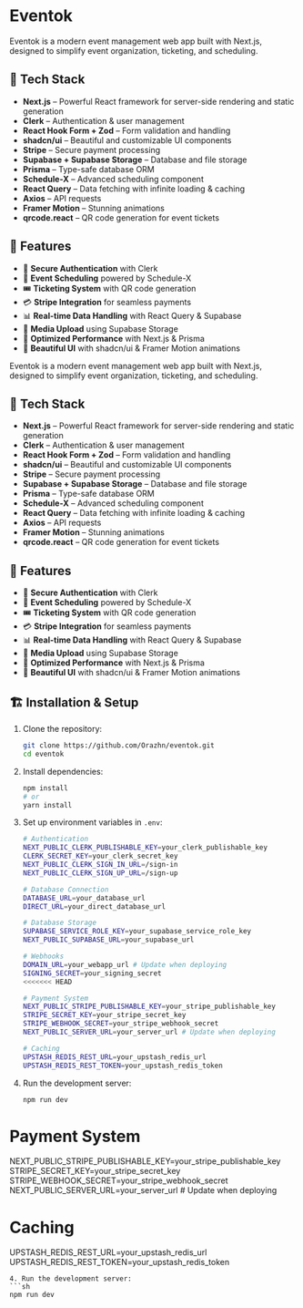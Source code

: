 # Eventok

Eventok is a modern event management web app built with Next.js, designed to simplify event organization, ticketing, and scheduling.

## 🚀 Tech Stack

- **Next.js** – Powerful React framework for server-side rendering and static generation
- **Clerk** – Authentication & user management
- **React Hook Form + Zod** – Form validation and handling
- **shadcn/ui** – Beautiful and customizable UI components
- **Stripe** – Secure payment processing
- **Supabase + Supabase Storage** – Database and file storage
- **Prisma** – Type-safe database ORM
- **Schedule-X** – Advanced scheduling component
- **React Query** – Data fetching with infinite loading & caching
- **Axios** – API requests
- **Framer Motion** – Stunning animations
- **qrcode.react** – QR code generation for event tickets

## 🎯 Features

- 🔐 **Secure Authentication** with Clerk
- 📆 **Event Scheduling** powered by Schedule-X
- 🎟️ **Ticketing System** with QR code generation
- 💳 **Stripe Integration** for seamless payments
- 📊 **Real-time Data Handling** with React Query & Supabase
- 📸 **Media Upload** using Supabase Storage
- 🚀 **Optimized Performance** with Next.js & Prisma
- 🎨 **Beautiful UI** with shadcn/ui & Framer Motion animations

Eventok is a modern event management web app built with Next.js, designed to simplify event organization, ticketing, and scheduling.

## 🚀 Tech Stack

- **Next.js** – Powerful React framework for server-side rendering and static generation
- **Clerk** – Authentication & user management
- **React Hook Form + Zod** – Form validation and handling
- **shadcn/ui** – Beautiful and customizable UI components
- **Stripe** – Secure payment processing
- **Supabase + Supabase Storage** – Database and file storage
- **Prisma** – Type-safe database ORM
- **Schedule-X** – Advanced scheduling component
- **React Query** – Data fetching with infinite loading & caching
- **Axios** – API requests
- **Framer Motion** – Stunning animations
- **qrcode.react** – QR code generation for event tickets

## 🎯 Features

- 🔐 **Secure Authentication** with Clerk
- 📆 **Event Scheduling** powered by Schedule-X
- 🎟️ **Ticketing System** with QR code generation
- 💳 **Stripe Integration** for seamless payments
- 📊 **Real-time Data Handling** with React Query & Supabase
- 📸 **Media Upload** using Supabase Storage
- 🚀 **Optimized Performance** with Next.js & Prisma
- 🎨 **Beautiful UI** with shadcn/ui & Framer Motion animations

## 🏗️ Installation & Setup

1. Clone the repository:
   ```sh
   git clone https://github.com/Orazhn/eventok.git
   cd eventok
   ```
2. Install dependencies:
   ```sh
   npm install
   # or
   yarn install
   ```
3. Set up environment variables in `.env`:

   ```sh
   # Authentication
   NEXT_PUBLIC_CLERK_PUBLISHABLE_KEY=your_clerk_publishable_key
   CLERK_SECRET_KEY=your_clerk_secret_key
   NEXT_PUBLIC_CLERK_SIGN_IN_URL=/sign-in
   NEXT_PUBLIC_CLERK_SIGN_UP_URL=/sign-up

   # Database Connection
   DATABASE_URL=your_database_url
   DIRECT_URL=your_direct_database_url

   # Database Storage
   SUPABASE_SERVICE_ROLE_KEY=your_supabase_service_role_key
   NEXT_PUBLIC_SUPABASE_URL=your_supabase_url

   # Webhooks
   DOMAIN_URL=your_webapp_url # Update when deploying
   SIGNING_SECRET=your_signing_secret
   <<<<<<< HEAD

   # Payment System
   NEXT_PUBLIC_STRIPE_PUBLISHABLE_KEY=your_stripe_publishable_key
   STRIPE_SECRET_KEY=your_stripe_secret_key
   STRIPE_WEBHOOK_SECRET=your_stripe_webhook_secret
   NEXT_PUBLIC_SERVER_URL=your_server_url # Update when deploying

   # Caching
   UPSTASH_REDIS_REST_URL=your_upstash_redis_url
   UPSTASH_REDIS_REST_TOKEN=your_upstash_redis_token
   ```

4. Run the development server:
   ```sh
   npm run dev
   ```

# Payment System

NEXT_PUBLIC_STRIPE_PUBLISHABLE_KEY=your_stripe_publishable_key
STRIPE_SECRET_KEY=your_stripe_secret_key
STRIPE_WEBHOOK_SECRET=your_stripe_webhook_secret
NEXT_PUBLIC_SERVER_URL=your_server_url # Update when deploying

# Caching

UPSTASH_REDIS_REST_URL=your_upstash_redis_url
UPSTASH_REDIS_REST_TOKEN=your_upstash_redis_token

````
4. Run the development server:
```sh
npm run dev
````
